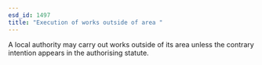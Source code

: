 ```yaml
---
esd_id: 1497
title: "Execution of works outside of area "
---
```


A local authority may carry out works outside of its area unless the contrary intention appears in the authorising statute.

